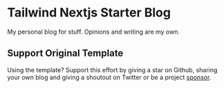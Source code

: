 
# Tailwind Nextjs Starter Blog

My personal blog for stuff. Opinions and writing are my own.

## Support Original Template

Using the template? Support this effort by giving a star on Github, sharing your own blog and giving a shoutout on Twitter or be a project [sponsor](https://github.com/sponsors/timlrx).

